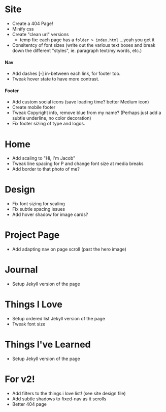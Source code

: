 # Site
- Create a 404 Page!
- Minify css
- Create "clean url" versions
    - temp fix: each page has a `folder > index.html` ...yeah you get it
- Consitentcy of font sizes (write out the various text boxes and break down the different "styles", ie. paragraph text/my words, etc.)


#### Nav
- Add dashes [**-**] in-between each link, for footer too.
- Tweak hover state to have more contrast.

#### Footer
- Add custom social icons (save loading time? better Medium icon)
- Create mobile footer
- Tweak Copyright info, remove blue from my name? (Perhaps just add a subtle underline, no color decoration)
- Fix footer sizing of type and logos.


# Home
- Add scaling to "Hi, I'm Jacob"
- Tweak line spacing for P and change font size at media breaks
- Add border to that photo of me?

# Design
- Fix font sizing for scaling
- Fix subtle spacing issues
- Add hover shadow for image cards?

# Project Page
- Add adapting nav on page scroll (past the hero image)

# Journal
- Setup Jekyll version of the page

# Things I Love
- Setup ordered list Jekyll version of the page
- Tweak font size

# Things I've Learned
- Setup Jekyll version of the page



# For v2!
- Add filters to the things i love list! (see site design file)
- Add subtle shadows to fixed-nav as it scrolls
- Better 404 page

